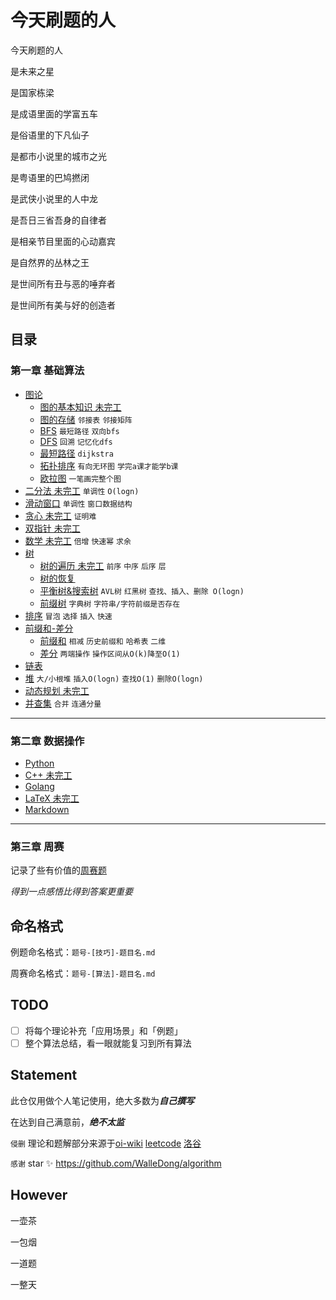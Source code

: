 # 今天刷题的人

今天刷题的人

是未来之星

是国家栋梁

是成语里面的学富五车

是俗语里的下凡仙子

是都市小说里的城市之光

是粤语里的巴鸠撚闭

是武侠小说里的人中龙

是吾日三省吾身的自律者

是相亲节目里面的心动嘉宾

是自然界的丛林之王

是世间所有丑与恶的唾弃者

是世间所有美与好的创造者

## 目录

### 第一章 基础算法

- [图论]()
  - [图的基本知识 未完工](./基础算法/图论/图的基本知识.md)
  - [图的存储](./基础算法/图论/图的存储.md)  `邻接表`  `邻接矩阵`
  - [BFS](./基础算法/图论/BFS.md)  `最短路径`  `双向bfs`
  - [DFS](./基础算法/图论/DFS.md)  `回溯`  `记忆化dfs`
  - [最短路径](./基础算法/图论/最短路径.md)  `dijkstra`
  - [拓扑排序](./基础算法/图论/拓扑排序.md)  `有向无环图`  `学完a课才能学b课`
  - [欧拉图](./基础算法/图论/欧拉图.md)  `一笔画完整个图`
- [二分法 未完工](./基础算法/二分法/二分法.md)  `单调性`  `O(logn)`
- [滑动窗口](./基础算法/滑动窗口/滑动窗口.md)  `单调性`  `窗口数据结构`
- [贪心 未完工](./基础算法/贪心/贪心.md)  `证明难`
- [双指针 未完工](./基础算法/双指针/双指针.md)
- [数学 未完工](./基础算法/数学/数学.md)  `倍增`  `快速幂`  `求余`
- [树](./基础算法/树)
  - [树的遍历 未完工](./基础算法/树/树的遍历.md)  `前序`  `中序`  `后序`  `层`
  - [树的恢复](./基础算法/树/树的恢复.md)
  - [平衡树&搜索树](./基础算法/树/平衡树&搜索树.md)  `AVL树`  `红黑树`  `查找、插入、删除 O(logn)`
  - [前缀树](./基础算法/树/前缀树.md)  `字典树`  `字符串/字符前缀是否存在`
- [排序](./基础算法/排序/排序.md)  `冒泡`  `选择`  `插入`  `快速`
- [前缀和-差分](./基础算法/前缀和-差分)
  - [前缀和](./基础算法/前缀和-差分/前缀和.md)  `相减`  `历史前缀和`  `哈希表`  `二维`
  - [差分](./基础算法/前缀和-差分/差分.md)  `两端操作`  `操作区间从O(k)降至O(1)`
- [链表](./基础算法/链表/链表.md)
- [堆](./基础算法/堆/堆.md)  `大/小根堆`  `插入O(logn)`  `查找O(1)`  `删除O(logn)`
- [动态规划 未完工](./基础算法/动态规划/动态规划.md)
- [并查集](./基础算法/并查集/并查集.md)  `合并`  `连通分量`

---

### 第二章 数据操作

- [Python](./数据操作/Python)
- [C++ 未完工](./数据操作/C++)
- [Golang](./数据操作/Golang)
- [LaTeX 未完工](./数据操作/LaTeX)
- [Markdown](https://github.com/guodongxiaren/README)

---


### 第三章 周赛

记录了些有价值的[周赛题](./周赛)

*得到一点感悟比得到答案更重要*

## 命名格式

例题命名格式：`题号-[技巧]-题目名.md`

周赛命名格式：`题号-[算法]-题目名.md`

## TODO

- [ ] 将每个理论补充「应用场景」和「例题」
- [ ] 整个算法总结，看一眼就能复习到所有算法

## Statement

此仓仅用做个人笔记使用，绝大多数为***自己撰写***

在达到自己满意前，***绝不太监***

`侵删` 理论和题解部分来源于[oi-wiki](https://oi-wiki.org) [leetcode](https://leetcode-cn.com/problemset/all/) [洛谷](https://www.luogu.com.cn)

`感谢` star ✨ https://github.com/WalleDong/algorithm

## However

一壶茶

一包烟

一道题

一整天



